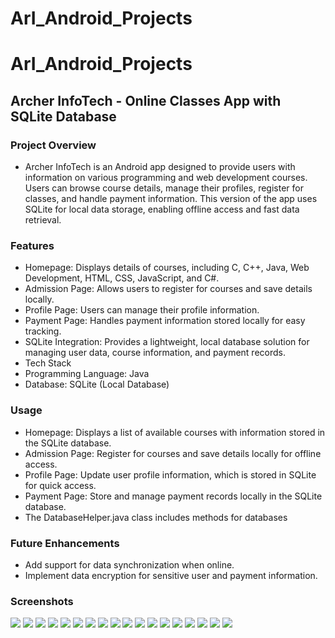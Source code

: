 # ArI_Android_Projects
# ArI_Android_Projects
## Archer InfoTech - Online Classes App with SQLite Database
### Project Overview
- Archer InfoTech is an Android app designed to provide users with information on various programming and web development courses. Users can browse course details, manage their profiles, register for classes, and handle payment information. This version of the app uses SQLite for local data storage, enabling offline access and fast data retrieval.

### Features
- Homepage: Displays details of courses, including C, C++, Java, Web Development, HTML, CSS, JavaScript, and C#.
- Admission Page: Allows users to register for courses and save details locally.
- Profile Page: Users can manage their profile information.
- Payment Page: Handles payment information stored locally for easy tracking.
- SQLite Integration: Provides a lightweight, local database solution for managing user data, course information, and payment records.
- Tech Stack
- Programming Language: Java
- Database: SQLite (Local Database)

### Usage
- Homepage: Displays a list of available courses with information stored in the SQLite database.
- Admission Page: Register for courses and save details locally for offline access.
- Profile Page: Update user profile information, which is stored in SQLite for quick access.
- Payment Page: Store and manage payment records locally in the SQLite database.
- The DatabaseHelper.java class includes methods for databases

### Future Enhancements
- Add support for data synchronization when online.
- Implement data encryption for sensitive user and payment information.

### Screenshots

  <img src="https://github.com/ArcherInfotechInhouseTraining/ArI_Android_Projects/blob/main/Batch%201/Pooja/Project%201%20using%20SQLite/Output%20Screenshots/splashScreen.jpeg?raw=true">

  <img src="https://github.com/ArcherInfotechInhouseTraining/ArI_Android_Projects/blob/main/Batch%201/Pooja/Project%201%20using%20SQLite/Output%20Screenshots/LetsStartOne.jpeg?raw=true">

  <img src ="https://github.com/ArcherInfotechInhouseTraining/ArI_Android_Projects/blob/main/Batch%201/Pooja/Project%201%20using%20SQLite/Output%20Screenshots/LetsStartTwo.jpeg?raw=true">

  <img src="https://github.com/ArcherInfotechInhouseTraining/ArI_Android_Projects/blob/main/Batch%201/Pooja/Project%201%20using%20SQLite/Output%20Screenshots/LetsStartThree.jpeg?raw=true">

  <img src="https://github.com/ArcherInfotechInhouseTraining/ArI_Android_Projects/blob/main/Batch%201/Pooja/Project%201%20using%20SQLite/Output%20Screenshots/LetsStartFour.jpeg?raw=true">
  
  <img src="https://github.com/ArcherInfotechInhouseTraining/ArI_Android_Projects/blob/main/Batch%201/Pooja/Project%201%20using%20SQLite/Output%20Screenshots/AdminLogIn.jpeg?raw=true">

  <img src="https://github.com/ArcherInfotechInhouseTraining/ArI_Android_Projects/blob/main/Batch%201/Pooja/Project%201%20using%20SQLite/Output%20Screenshots/UserLogIn.jpeg?raw=true">

  <img src="https://github.com/ArcherInfotechInhouseTraining/ArI_Android_Projects/blob/main/Batch%201/Pooja/Project%201%20using%20SQLite/Output%20Screenshots/RegistrationOne.jpeg?raw=true">

  <img src="https://github.com/ArcherInfotechInhouseTraining/ArI_Android_Projects/blob/main/Batch%201/Pooja/Project%201%20using%20SQLite/Output%20Screenshots/RegstrationTwo.jpeg?raw=true">

  <img src="https://github.com/ArcherInfotechInhouseTraining/ArI_Android_Projects/blob/main/Batch%201/Pooja/Project%201%20using%20SQLite/Output%20Screenshots/AdmissionForm.jpeg?raw=true">

  <img src="https://github.com/ArcherInfotechInhouseTraining/ArI_Android_Projects/blob/main/Batch%201/Pooja/Project%201%20using%20SQLite/Output%20Screenshots/ProfilePage.jpeg?raw=true">

  <img src= "https://github.com/ArcherInfotechInhouseTraining/ArI_Android_Projects/blob/main/Batch%201/Pooja/Project%201%20using%20SQLite/Output%20Screenshots/CourceList.jpeg?raw=true">

  <img src = "https://github.com/ArcherInfotechInhouseTraining/ArI_Android_Projects/blob/main/Batch%201/Pooja/Project%201%20using%20SQLite/Output%20Screenshots/DetaillsAboutCource.jpeg?raw=true">

  <img src = "https://github.com/ArcherInfotechInhouseTraining/ArI_Android_Projects/blob/main/Batch%201/Pooja/Project%201%20using%20SQLite/Output%20Screenshots/PaymentPage.jpeg?raw=true">

  <img src="https://github.com/ArcherInfotechInhouseTraining/ArI_Android_Projects/blob/main/Batch%201/Pallavi/Project%201%20using%20SQLite/Project%201%20using%20SQLite/Output%20Screenshots/PayMentPage2.jpeg?raw=true">

<img src="https://github.com/ArcherInfotechInhouseTraining/ArI_Android_Projects/blob/main/Batch%201/Pooja/Project%201%20using%20SQLite/Output%20Screenshots/PayWithUPI.jpeg?raw=true">

<img src="https://github.com/ArcherInfotechInhouseTraining/ArI_Android_Projects/blob/main/Batch%201/Pooja/Project%201%20using%20SQLite/Output%20Screenshots/EMI.jpeg?raw=true">

<img src="https://github.com/ArcherInfotechInhouseTraining/ArI_Android_Projects/blob/main/Batch%201/Pooja/Project%201%20using%20SQLite/Output%20Screenshots/CardPayment.jpeg?raw=true">

  

  
  
  
